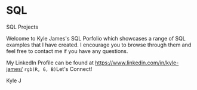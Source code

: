 # SQL
SQL Projects

Welcome to Kyle James's SQL Porfolio which showcases a range of SQL examples that I have created. I encourage you to browse through them and feel free to contact me if you have any questions. 

My LinkedIn Profile can be found at https://www.linkedin.com/in/kyle-james/ `rgb(R, G, B)`Let's Connect!

Kyle J
